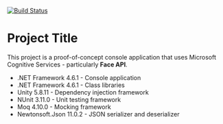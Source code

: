 [![Build Status](https://dev.azure.com/joshmonreal/face-api/_apis/build/status/Continuous%20Integration)](https://dev.azure.com/joshmonreal/face-api/_build/latest?definitionId=6)

# Project Title
This project is a proof-of-concept console application that uses Microsoft Cognitive Services - particularly **Face API**.

- .NET Framework 4.6.1 - Console application
- .NET Framework 4.6.1 - Class libraries
- Unity 5.8.11 - Dependency injection framework
- NUnit 3.11.0 - Unit testing framework
- Moq 4.10.0 - Mocking framework
- Newtonsoft.Json 11.0.2 - JSON serializer and deserializer

